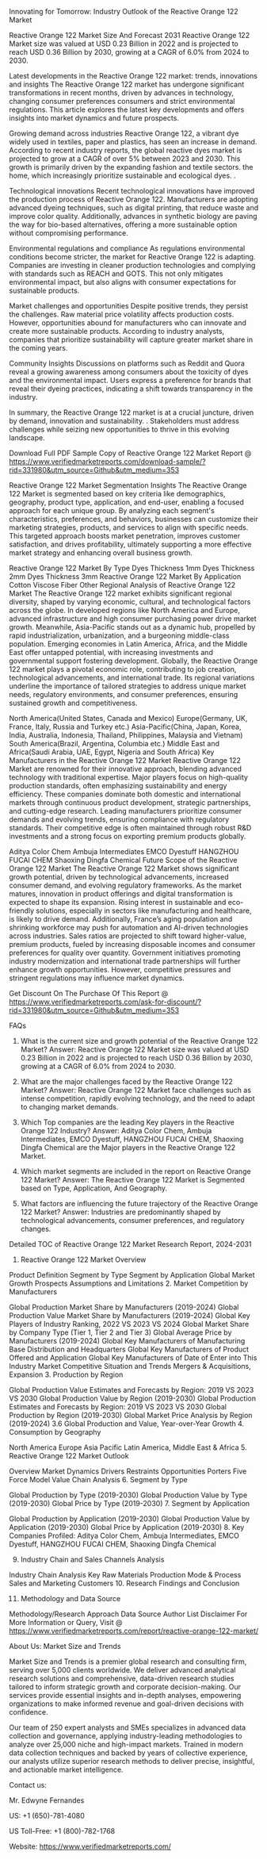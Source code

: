 Innovating for Tomorrow: Industry Outlook of the Reactive Orange 122 Market


Reactive Orange 122 Market Size And Forecast 2031
Reactive Orange 122 Market size was valued at USD 0.23 Billion in 2022 and is projected to reach USD 0.36 Billion by 2030, growing at a CAGR of 6.0% from 2024 to 2030.

Latest developments in the Reactive Orange 122 market: trends, innovations and insights
The Reactive Orange 122 market has undergone significant transformations in recent months, driven by advances in technology, changing consumer preferences consumers and strict environmental regulations. This article explores the latest key developments and offers insights into market dynamics and future prospects.

Growing demand across industries
Reactive Orange 122, a vibrant dye widely used in textiles, paper and plastics, has seen an increase in demand. According to recent industry reports, the global reactive dyes market is projected to grow at a CAGR of over 5% between 2023 and 2030. This growth is primarily driven by the expanding fashion and textile sectors. the home, which increasingly prioritize sustainable and ecological dyes. .

Technological innovations
Recent technological innovations have improved the production process of Reactive Orange 122. Manufacturers are adopting advanced dyeing techniques, such as digital printing, that reduce waste and improve color quality. Additionally, advances in synthetic biology are paving the way for bio-based alternatives, offering a more sustainable option without compromising performance.

Environmental regulations and compliance
As regulations environmental conditions become stricter, the market for Reactive Orange 122 is adapting. Companies are investing in cleaner production technologies and complying with standards such as REACH and GOTS. This not only mitigates environmental impact, but also aligns with consumer expectations for sustainable products.

Market challenges and opportunities
Despite positive trends, they persist the challenges. Raw material price volatility affects production costs. However, opportunities abound for manufacturers who can innovate and create more sustainable products. According to industry analysts, companies that prioritize sustainability will capture greater market share in the coming years.

Community Insights
Discussions on platforms such as Reddit and Quora reveal a growing awareness among consumers about the toxicity of dyes and the environmental impact. Users express a preference for brands that reveal their dyeing practices, indicating a shift towards transparency in the industry.

In summary, the Reactive Orange 122 market is at a crucial juncture, driven by demand, innovation and sustainability. . Stakeholders must address challenges while seizing new opportunities to thrive in this evolving landscape.

Download Full PDF Sample Copy of Reactive Orange 122 Market Report @ https://www.verifiedmarketreports.com/download-sample/?rid=331980&utm_source=Github&utm_medium=353

Reactive Orange 122 Market Segmentation Insights
The Reactive Orange 122 Market is segmented based on key criteria like demographics, geography, product type, application, and end-user, enabling a focused approach for each unique group. By analyzing each segment's characteristics, preferences, and behaviors, businesses can customize their marketing strategies, products, and services to align with specific needs. This targeted approach boosts market penetration, improves customer satisfaction, and drives profitability, ultimately supporting a more effective market strategy and enhancing overall business growth.

Reactive Orange 122 Market By Type
Dyes Thickness 1mm
Dyes Thickness 2mm
Dyes Thickness 3mm
Reactive Orange 122 Market By Application
Cotton
Viscose
Fiber
Other
Regional Analysis of Reactive Orange 122 Market
The Reactive Orange 122 market exhibits significant regional diversity, shaped by varying economic, cultural, and technological factors across the globe. In developed regions like North America and Europe, advanced infrastructure and high consumer purchasing power drive market growth. Meanwhile, Asia-Pacific stands out as a dynamic hub, propelled by rapid industrialization, urbanization, and a burgeoning middle-class population. Emerging economies in Latin America, Africa, and the Middle East offer untapped potential, with increasing investments and governmental support fostering development. Globally, the Reactive Orange 122 market plays a pivotal economic role, contributing to job creation, technological advancements, and international trade. Its regional variations underline the importance of tailored strategies to address unique market needs, regulatory environments, and consumer preferences, ensuring sustained growth and competitiveness.

North America(United States, Canada and Mexico)
Europe(Germany, UK, France, Italy, Russia and Turkey etc.)
Asia-Pacific(China, Japan, Korea, India, Australia, Indonesia, Thailand, Philippines, Malaysia and Vietnam)
South America(Brazil, Argentina, Columbia etc.)
Middle East and Africa(Saudi Arabia, UAE, Egypt, Nigeria and South Africa)
Key Manufacturers in the Reactive Orange 122 Market
Reactive Orange 122 Market are renowned for their innovative approach, blending advanced technology with traditional expertise. Major players focus on high-quality production standards, often emphasizing sustainability and energy efficiency. These companies dominate both domestic and international markets through continuous product development, strategic partnerships, and cutting-edge research. Leading manufacturers prioritize consumer demands and evolving trends, ensuring compliance with regulatory standards. Their competitive edge is often maintained through robust R&D investments and a strong focus on exporting premium products globally.

Aditya Color Chem
Ambuja Intermediates
EMCO Dyestuff
HANGZHOU FUCAI CHEM
Shaoxing Dingfa Chemical
Future Scope of the Reactive Orange 122 Market
The Reactive Orange 122 Market shows significant growth potential, driven by technological advancements, increased consumer demand, and evolving regulatory frameworks. As the market matures, innovation in product offerings and digital transformation is expected to shape its expansion. Rising interest in sustainable and eco-friendly solutions, especially in sectors like manufacturing and healthcare, is likely to drive demand. Additionally, France’s aging population and shrinking workforce may push for automation and AI-driven technologies across industries. Sales ratios are projected to shift toward higher-value, premium products, fueled by increasing disposable incomes and consumer preferences for quality over quantity. Government initiatives promoting industry modernization and international trade partnerships will further enhance growth opportunities. However, competitive pressures and stringent regulations may influence market dynamics.

Get Discount On The Purchase Of This Report @ https://www.verifiedmarketreports.com/ask-for-discount/?rid=331980&utm_source=Github&utm_medium=353

FAQs
1. What is the current size and growth potential of the Reactive Orange 122 Market?
Answer: Reactive Orange 122 Market size was valued at USD 0.23 Billion in 2022 and is projected to reach USD 0.36 Billion by 2030, growing at a CAGR of 6.0% from 2024 to 2030.

2. What are the major challenges faced by the Reactive Orange 122 Market?
Answer: Reactive Orange 122 Market face challenges such as intense competition, rapidly evolving technology, and the need to adapt to changing market demands.

3. Which Top companies are the leading Key players in the Reactive Orange 122 Industry?
Answer: Aditya Color Chem, Ambuja Intermediates, EMCO Dyestuff, HANGZHOU FUCAI CHEM, Shaoxing Dingfa Chemical are the Major players in the Reactive Orange 122 Market.

4. Which market segments are included in the report on Reactive Orange 122 Market?
Answer: The Reactive Orange 122 Market is Segmented based on Type, Application, And Geography.

5. What factors are influencing the future trajectory of the Reactive Orange 122 Market?
Answer: Industries are predominantly shaped by technological advancements, consumer preferences, and regulatory changes.

Detailed TOC of Reactive Orange 122 Market Research Report, 2024-2031
1. Reactive Orange 122 Market Overview

Product Definition
Segment by Type
Segment by Application
Global Market Growth Prospects
Assumptions and Limitations
2. Market Competition by Manufacturers

Global Production Market Share by Manufacturers (2019-2024)
Global Production Value Market Share by Manufacturers (2019-2024)
Global Key Players of Industry Ranking, 2022 VS 2023 VS 2024
Global Market Share by Company Type (Tier 1, Tier 2 and Tier 3)
Global Average Price by Manufacturers (2019-2024)
Global Key Manufacturers of Manufacturing Base Distribution and Headquarters
Global Key Manufacturers of Product Offered and Application
Global Key Manufacturers of Date of Enter into This Industry
Market Competitive Situation and Trends
Mergers & Acquisitions, Expansion
3. Production by Region

Global Production Value Estimates and Forecasts by Region: 2019 VS 2023 VS 2030
Global Production Value by Region (2019-2030)
Global Production Estimates and Forecasts by Region: 2019 VS 2023 VS 2030
Global Production by Region (2019-2030)
Global Market Price Analysis by Region (2019-2024) 3.6 Global Production and Value, Year-over-Year Growth
4. Consumption by Geography

North America
Europe
Asia Pacific
Latin America, Middle East & Africa
5. Reactive Orange 122 Market Outlook

Overview
Market Dynamics
Drivers
Restraints
Opportunities
Porters Five Force Model
Value Chain Analysis 
6. Segment by Type

Global Production by Type (2019-2030)
Global Production Value by Type (2019-2030)
Global Price by Type (2019-2030)
7. Segment by Application

Global Production by Application (2019-2030)
Global Production Value by Application (2019-2030)
Global Price by Application (2019-2030)
8. Key Companies Profiled: Aditya Color Chem, Ambuja Intermediates, EMCO Dyestuff, HANGZHOU FUCAI CHEM, Shaoxing Dingfa Chemical

9. Industry Chain and Sales Channels Analysis

Industry Chain Analysis
Key Raw Materials
Production Mode & Process
Sales and Marketing
Customers
10. Research Findings and Conclusion

11. Methodology and Data Source

Methodology/Research Approach
Data Source
Author List
Disclaimer
For More Information or Query, Visit @ https://www.verifiedmarketreports.com/report/reactive-orange-122-market/

About Us: Market Size and Trends

Market Size and Trends is a premier global research and consulting firm, serving over 5,000 clients worldwide. We deliver advanced analytical research solutions and comprehensive, data-driven research studies tailored to inform strategic growth and corporate decision-making. Our services provide essential insights and in-depth analyses, empowering organizations to make informed revenue and goal-driven decisions with confidence.

Our team of 250 expert analysts and SMEs specializes in advanced data collection and governance, applying industry-leading methodologies to analyze over 25,000 niche and high-impact markets. Trained in modern data collection techniques and backed by years of collective experience, our analysts utilize superior research methods to deliver precise, insightful, and actionable market intelligence.

Contact us:

Mr. Edwyne Fernandes

US: +1 (650)-781-4080

US Toll-Free: +1 (800)-782-1768

Website: https://www.verifiedmarketreports.com/
